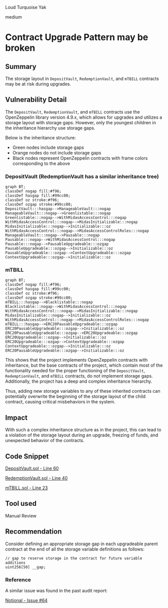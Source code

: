 Loud Turquoise Yak

medium

# Contract Upgrade Pattern may be broken

## Summary

The storage layout in `DepositVault`, `RedemptionVault`, and `mTBILL` contracts may be at risk during upgrades.

## Vulnerability Detail

The `DepositVault`, `RedemptionVault`, and `mTBILL` contracts use the OpenZeppelin library version 4.9.x, which allows for upgrades and utilizes a storage layout with storage gaps. However, only the youngest children in the inheritance hierarchy use storage gaps.

Below is the inheritance structure:
- Green nodes include storage gaps
- Orange nodes do not include storage gaps
- Black nodes represent OpenZeppelin contracts with frame colors corresponding to the above

### DepositVault (RedemptionVault has a similar inheritance tree)

```mermaid
graph BT;
classDef nogap fill:#f96;
classDef hasgap fill:#99cc00;
classDef oz stroke:#f96;
classDef ozgap stroke:#99cc00;
DepositVault:::hasgap-->ManageableVault:::nogap
ManageableVault:::nogap-->Greenlistable:::nogap
Greenlistable:::nogap-->WithMidasAccessControl:::nogap
WithMidasAccessControl:::nogap-->MidasInitializable:::nogap
MidasInitializable:::nogap-->Initializable:::oz
WithMidasAccessControl:::nogap-->MidasAccessControlRoles:::nogap
ManageableVault:::nogap-->Pausable:::nogap
Pausable:::nogap-->WithMidasAccessControl:::nogap
Pausable:::nogap-->PausableUpgradeable:::ozgap
PausableUpgradeable:::ozgap-->Initializable:::oz
PausableUpgradeable:::ozgap-->ContextUpgradeable:::ozgap
ContextUpgradeable:::ozgap-->Initializable:::oz
```

### mTBILL

```mermaid
graph BT;
classDef nogap fill:#f96;
classDef hasgap fill:#99cc00;
classDef oz stroke:#f96;
classDef ozgap stroke:#99cc00;
mTBILL:::hasgap-->Blacklistable:::nogap
Blacklistable:::nogap-->WithMidasAccessControl:::nogap
WithMidasAccessControl:::nogap-->MidasInitializable:::nogap
MidasInitializable:::nogap-->Initializable:::oz
WithMidasAccessControl:::nogap-->MidasAccessControlRoles:::nogap
mTBILL:::hasgap-->ERC20PausableUpgradeable:::ozgap
ERC20PausableUpgradeable:::ozgap-->Initializable:::oz
ERC20PausableUpgradeable:::ozgap-->ERC20Upgradeable:::ozgap
ERC20Upgradeable:::ozgap-->Initializable:::oz
ERC20Upgradeable:::ozgap-->ContextUpgradeable:::ozgap
ContextUpgradeable:::ozgap-->Initializable:::oz
ERC20PausableUpgradeable:::ozgap-->Initializable:::oz
```

This shows that the project implements OpenZeppelin contracts with inheritance, but the base contracts of the project, which contain most of the functionality needed for the proper functioning of the `DepositVault`, `RedemptionVault`, and `mTBILL` contracts, do not implement storage gaps. Additionally, the project has a deep and complex inheritance hierarchy.

Thus, adding new storage variables to any of these inherited contracts can potentially overwrite the beginning of the storage layout of the child contract, causing critical misbehaviors in the system.

## Impact

With such a complex inheritance structure as in the project, this can lead to a violation of the storage layout during an upgrade, freezing of funds, and unexpected behavior of the contracts.

## Code Snippet

[DepositVault.sol - Line 60](https://github.com/sherlock-audit/2024-05-midas/blob/a4a3cc23bb891913ce44665a4cdea9f5c1190f6c/midas-contracts/contracts/DepositVault.sol#L60)

[RedemptionVault.sol - Line 40](https://github.com/sherlock-audit/2024-05-midas/blob/a4a3cc23bb891913ce44665a4cdea9f5c1190f6c/midas-contracts/contracts/RedemptionVault.sol#L40)

[mTBILL.sol - Line 23](https://github.com/sherlock-audit/2024-05-midas/blob/a4a3cc23bb891913ce44665a4cdea9f5c1190f6c/midas-contracts/contracts/mTBILL.sol#L23)

## Tool used

Manual Review

## Recommendation

Consider defining an appropriate storage gap in each upgradeable parent contract at the end of all the storage variable definitions as follows:

```solidity
// gap to reserve storage in the contract for future variable additions
uint256[50] __gap;
```

### Reference

A similar issue was found in the past audit report:

[Notional - Issue #64](https://github.com/sherlock-audit/2022-09-notional-judging/issues/64)
